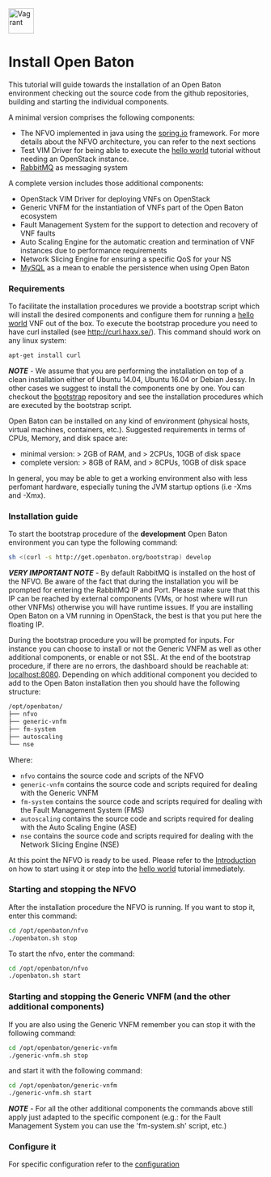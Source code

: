 <img src="../images/linux-logo.png" alt="Vagrant" style="width: 50px;"/>


# Install Open Baton

This tutorial will guide towards the installation of an Open Baton environment checking out the source code from the github repositories, building and starting the individual components. 

A minimal version comprises the following components:

* The NFVO implemented in java using the [spring.io][spring] framework. For more details about the NFVO architecture, you can refer to the next sections
* Test VIM Driver for being able to execute the [hello world][dummy-NSR] tutorial without needing an OpenStack instance.
* [RabbitMQ][reference-to-rabbit-site] as messaging system

A complete version includes those additional components:

* OpenStack VIM Driver for deploying VNFs on OpenStack
* Generic VNFM for the instantiation of VNFs part of the Open Baton ecosystem
* Fault Management System for the support to detection and recovery of VNF faults
* Auto Scaling Engine for the automatic creation and termination of VNF instances due to performance requirements
* Network Slicing Engine for ensuring a specific QoS for your NS
* [MySQL][reference-to-mysql] as a mean to enable the persistence when using Open Baton


### Requirements

To facilitate the installation procedures we provide a bootstrap script which will install the desired components and configure them for running a [hello world][dummy-NSR] VNF out of the box. To execute the bootstrap procedure you need to have curl installed (see http://curl.haxx.se/). This command should work on any linux system:

```bash
apt-get install curl
```

***NOTE*** - We assume that you are performing the installation on top of a clean installation either of Ubuntu 14.04, Ubuntu 16.04 or Debian Jessy. In other cases we suggest to install the components one by one. You can checkout the [bootstrap][bootstrap] repository and see the installation procedures which are executed by the bootstrap script.

Open Baton can be installed on any kind of environment (physical hosts, virtual machines, containers, etc.). Suggested requirements in terms of CPUs, Memory, and disk space are: 

* minimal version: > 2GB of RAM, and > 2CPUs, 10GB of disk space
* complete version: > 8GB of RAM, and > 8CPUs, 10GB of disk space

In general, you may be able to get a working environment also with less perfomant hardware, especially tuning the JVM startup options (i.e -Xms and -Xmx).

### Installation guide

To start the bootstrap procedure of the **development** Open Baton environment you can type the following command:

```bash
sh <(curl -s http://get.openbaton.org/bootstrap) develop
```


***VERY IMPORTANT NOTE*** - By default RabbitMQ is installed on the host of the NFVO. Be aware of the fact that during the installation you will be prompted for entering the RabbitMQ IP and Port. Please make sure that this IP can be
  reached by external components (VMs, or host where will run other VNFMs) otherwise you will have runtime issues. If you are installing Open Baton on a VM running in OpenStack, the best is that you put here
  the floating IP.

During the bootstrap procedure you will be prompted for inputs. For instance you can choose to install or not the Generic VNFM as well as other additional components, or enable or not SSL.
At the end of the bootstrap procedure, if there are no errors, the dashboard should be reachable at: [localhost:8080].
Depending on which additional component you decided to add to the Open Baton installation then you should have the following structure:

```bash
/opt/openbaton/
├── nfvo
├── generic-vnfm
├── fm-system
├── autoscaling
└── nse
```

Where:

* `nfvo` contains the source code and scripts of the NFVO
* `generic-vnfm` contains the source code and scripts required for dealing with the Generic VNFM
* `fm-system` contains the source code and scripts required for dealing with the Fault Management System (FMS)
* `autoscaling` contains the source code and scripts required for dealing with the Auto Scaling Engine (ASE)
* `nse` contains the source code and scripts required for dealing with the Network Slicing Engine (NSE)


At this point the NFVO is ready to be used. Please refer to the [Introduction][use-openbaton] on how to start using it or step into the [hello world][dummy-NSR] tutorial immediately.

### Starting and stopping the NFVO

After the installation procedure the NFVO is running. If you want to stop it, enter this command:

```bash
cd /opt/openbaton/nfvo
./openbaton.sh stop
```

To start the nfvo, enter the command:

```bash
cd /opt/openbaton/nfvo
./openbaton.sh start
```

### Starting and stopping the Generic VNFM (and the other additional components)

If you are also using the Generic VNFM remember you can stop it with the following command:

```bash
cd /opt/openbaton/generic-vnfm
./generic-vnfm.sh stop
```

and start it with the following command:

```bash
cd /opt/openbaton/generic-vnfm
./generic-vnfm.sh start
```

***NOTE*** - For all the other additional components the commands above still apply just adapted to the specific component (e.g.: for the Fault Management System you can use the 'fm-system.sh' script, etc.)


### Configure it

For specific configuration refer to the [configuration]


[configuration]:nfvo-configuration.md
[spring]:https://spring.io
[localhost:8080]:http://localhost:8080/
[dummy-NSR]:dummy-NSR.md
[use-openbaton]:use.md
[reference-to-rabbit-site]:https://www.rabbitmq.com/
[reference-to-mysql]:https://www.mysql.com/
[bootstrap]:https://github.com/openbaton/bootstrap

<!---
Script for open external links in a new tab
-->
<script type="text/javascript" charset="utf-8">
      // Creating custom :external selector
      $.expr[':'].external = function(obj){
          return !obj.href.match(/^mailto\:/)
                  && (obj.hostname != location.hostname);
      };
      $(function(){
        $('a:external').addClass('external');
        $(".external").attr('target','_blank');
      })
</script>
